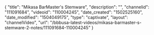 {
    "title": "Mikasa BarMaster's Stemware",
    "description": "",
    "channelid": "111091684",
    "videoid": "110004245",
    "date_created": "1502525160",
    "date_modified": "1504049175",
    "type": "captivate",
    "layout": "channelVideo",
    "url": "\/bbbusa-latest-videos\/mikasa-barmaster-s-stemware-2-notes\/111091684-110004245"
}